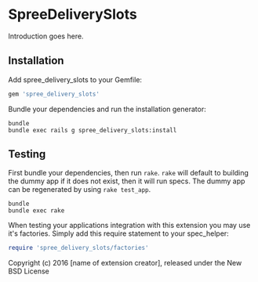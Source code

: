 SpreeDeliverySlots
==================

Introduction goes here.

Installation
------------

Add spree_delivery_slots to your Gemfile:

```ruby
gem 'spree_delivery_slots'
```

Bundle your dependencies and run the installation generator:

```shell
bundle
bundle exec rails g spree_delivery_slots:install
```

Testing
-------

First bundle your dependencies, then run `rake`. `rake` will default to building the dummy app if it does not exist, then it will run specs. The dummy app can be regenerated by using `rake test_app`.

```shell
bundle
bundle exec rake
```

When testing your applications integration with this extension you may use it's factories.
Simply add this require statement to your spec_helper:

```ruby
require 'spree_delivery_slots/factories'
```

Copyright (c) 2016 [name of extension creator], released under the New BSD License
